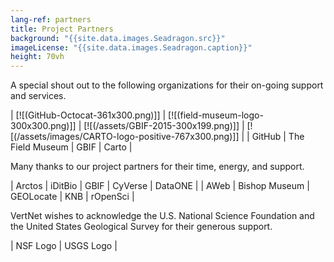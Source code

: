 ```yaml
---
lang-ref: partners
title: Project Partners
background: "{{site.data.images.Seadragon.src}}"
imageLicense: "{{site.data.images.Seadragon.caption}}"
height: 70vh
---
```


A special shout out to the following organizations for their on-going support and services.

| [![(GitHub-Octocat-361x300.png)]] | [![(field-museum-logo-300x300.png)]] | [![(/assets/GBIF-2015-300x199.png)]] | [![(/assets/images/CARTO-logo-positive-767x300.png)]] |
| GitHub | The Field Museum | GBIF | Carto |


Many thanks to our project partners for their time, energy, and support.

| Arctos | iDitBio | GBIF | CyVerse | DataONE |
| AWeb | Bishop Museum | GEOLocate | KNB | rOpenSci |

VertNet wishes to acknowledge the U.S. National Science Foundation and the United States Geological Survey for their generous support.

| NSF Logo | USGS Logo |
